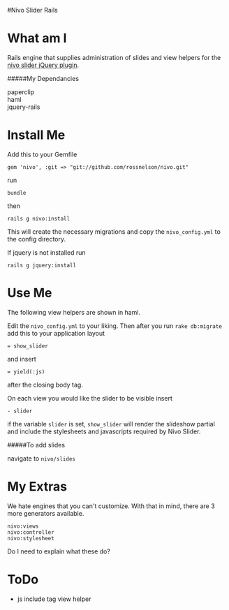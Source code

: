 #Nivo Slider Rails


What am I
=====

Rails engine that supplies administration of slides and view helpers for the [nivo slider jQuery plugin](http://nivo.dev7studios.com/).

#####My Dependancies

paperclip  
haml  
jquery-rails

Install Me
=====

Add this to your Gemfile

    gem 'nivo', :git => "git://github.com/rossnelson/nivo.git"

run

    bundle

then

    rails g nivo:install

This will create the necessary migrations and copy the `nivo_config.yml` to the config directory.

If jquery is not installed run

    rails g jquery:install

Use Me
=====

The following view helpers are shown in haml.

Edit the `nivo_config.yml` to your liking.
Then after you run `rake db:migrate` add this to your application layout

    = show_slider

and insert

    = yield(:js)

after the closing body tag.

On each view you would like the slider to be visible insert 

    - slider

if the variable `slider` is set, `show_slider` will render the slideshow partial and include the stylesheets and javascripts required by Nivo Slider.

#####To add slides

  navigate to `nivo/slides`

My Extras
=====

We hate engines that you can't customize. With that in mind, there are 3 more generators available.

    nivo:views
    nivo:controller
    nivo:stylesheet

Do I need to explain what these do?

ToDo
=====

* js include tag view helper
